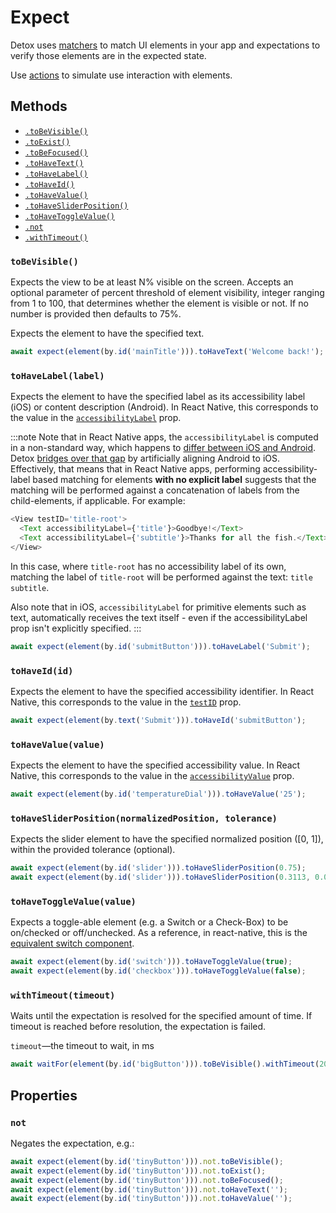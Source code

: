 # Expect

Detox uses [matchers](matchers.md) to match UI elements in your app and expectations to verify those elements are in the expected state.

Use [actions](actions.md) to simulate use interaction with elements.

## Methods

- [`.toBeVisible()`](#tobevisible)
- [`.toExist()`](#toexist)
- [`.toBeFocused()`](#tobefocused)
- [`.toHaveText()`](#tohavetexttext)
- [`.toHaveLabel()`](#tohavelabellabel)
- [`.toHaveId()`](#tohaveidid)
- [`.toHaveValue()`](#tohavevaluevalue)
- [`.toHaveSliderPosition()`](#tohavesliderpositionnormalizedposition-tolerance)
- [`.toHaveToggleValue()`](#tohavetogglevaluevalue)
- [`.not`](#not)
- [`.withTimeout()`](#withtimeouttimeout)

### `toBeVisible()`

Expects the view to be at least N% visible on the screen.
Accepts an optional parameter of percent threshold of element visibility, integer ranging from 1 to 100, that determines whether the element is visible or not. If no number is provided then defaults to 75%.


Expects the element to have the specified text.

```js
await expect(element(by.id('mainTitle'))).toHaveText('Welcome back!');
```

### `toHaveLabel(label)`

Expects the element to have the specified label as its accessibility label (iOS) or content description (Android). In React Native, this corresponds to the value in the [`accessibilityLabel`](https://reactnative.dev/docs/accessibility#accessibilitylabel) prop.

:::note
Note that in React Native apps, the `accessibilityLabel` is computed in a non-standard way, which happens to [differ between iOS and Android](https://github.com/facebook/react-native/issues/32826). Detox [bridges over that gap](https://github.com/wix/Detox/issues/3977) by artificially aligning Android to iOS.
Effectively, that means that in React Native apps, performing accessibility-label based matching for elements **with no explicit label** suggests that the matching will be performed against a concatenation of labels from the child-elements, if applicable. For example:

```js
<View testID='title-root'>
  <Text accessibilityLabel={'title'}>Goodbye!</Text>
  <Text accessibilityLabel={'subtitle'}>Thanks for all the fish.</Text>
</View>
```

In this case, where `title-root` has no accessibility label of its own, matching the label of `title-root` will be performed against the text: `title subtitle`.

Also note that in iOS, `accessibilityLabel` for primitive elements such as text, automatically receives the text itself - even if the accessibilityLabel prop isn't explicitly specified.
:::

```js
await expect(element(by.id('submitButton'))).toHaveLabel('Submit');
```

### `toHaveId(id)`

Expects the element to have the specified accessibility identifier. In React Native, this corresponds to the value in the [`testID`](https://reactnative.dev/docs/view.html#testid) prop.

```js
await expect(element(by.text('Submit'))).toHaveId('submitButton');
```

### `toHaveValue(value)`

Expects the element to have the specified accessibility value. In React Native, this corresponds to the value in the [`accessibilityValue`](https://reactnative.dev/docs/view.html#accessibilityvalue) prop.

```js
await expect(element(by.id('temperatureDial'))).toHaveValue('25');
```

### `toHaveSliderPosition(normalizedPosition, tolerance)`

Expects the slider element to have the specified normalized position (\[0, 1]), within the provided tolerance (optional).

```js
await expect(element(by.id('slider'))).toHaveSliderPosition(0.75);
await expect(element(by.id('slider'))).toHaveSliderPosition(0.3113, 0.00001);
```

### `toHaveToggleValue(value)`

Expects a toggle-able element (e.g. a Switch or a Check-Box) to be on/checked or off/unchecked. As a reference, in react-native, this is the [equivalent switch component](https://reactnative.dev/docs/switch).

```js
await expect(element(by.id('switch'))).toHaveToggleValue(true);
await expect(element(by.id('checkbox'))).toHaveToggleValue(false);
```

### `withTimeout(timeout)`

Waits until the expectation is resolved for the specified amount of time. If timeout is reached before resolution, the expectation is failed.

`timeout`—the timeout to wait, in ms

```js
await waitFor(element(by.id('bigButton'))).toBeVisible().withTimeout(2000);
```

## Properties

### `not`

Negates the expectation, e.g.:

```js
await expect(element(by.id('tinyButton'))).not.toBeVisible();
await expect(element(by.id('tinyButton'))).not.toExist();
await expect(element(by.id('tinyButton'))).not.toBeFocused();
await expect(element(by.id('tinyButton'))).not.toHaveText('');
await expect(element(by.id('tinyButton'))).not.toHaveValue('');
```
